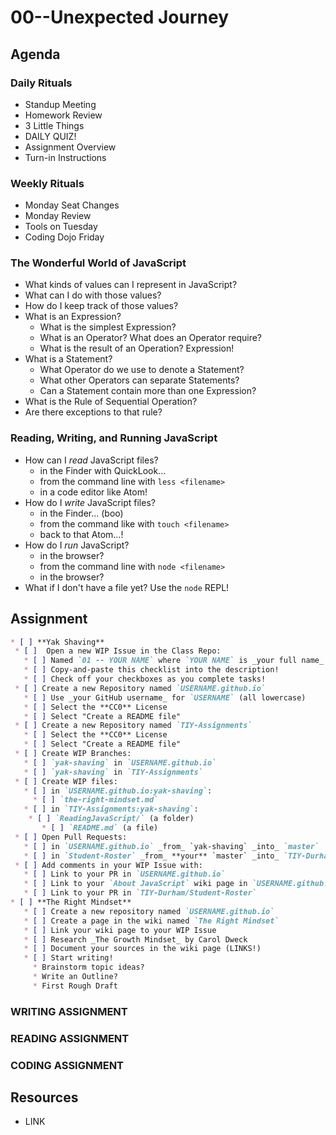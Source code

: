 # 00--Unexpected Journey

## Agenda
### Daily Rituals

* Standup Meeting
* Homework Review
* 3 Little Things
* DAILY QUIZ!
* Assignment Overview
* Turn-in Instructions

### Weekly Rituals

* Monday Seat Changes
* Monday Review
* Tools on Tuesday
* Coding Dojo Friday

### The Wonderful World of JavaScript
* What kinds of values can I represent in JavaScript?
* What can I do with those values?
* How do I keep track of those values?
* What is an Expression?
  * What is the simplest Expression?
  * What is an Operator? What does an Operator require?
  * What is the result of an Operation? Expression!
* What is a Statement?
  * What Operator do we use to denote a Statement?
  * What other Operators can separate Statements?
  * Can a Statement contain more than one Expression?
* What is the Rule of Sequential Operation?
* Are there exceptions to that rule?

### Reading, Writing, and Running JavaScript
* How can I _read_ JavaScript files?
  * in the Finder with QuickLook...
  * from the command line with `less <filename>`
  * in a code editor like Atom!
* How do I _write_ JavaScript files?
  * in the Finder... (boo)
  * from the command like with `touch <filename>`
  * back to that Atom...!
* How do I _run_ JavaScript?
  * in the browser?
  * from the command line with `node <filename>`
  * in the browser?
* What if I don't have a file yet? Use the `node` REPL!

## Assignment

```markdown
* [ ] **Yak Shaving**
 * [ ]  Open a new WIP Issue in the Class Repo:
   * [ ] Named `01 -- YOUR NAME` where `YOUR NAME` is _your full name_
   * [ ] Copy-and-paste this checklist into the description!
   * [ ] Check off your checkboxes as you complete tasks!
 * [ ] Create a new Repository named `USERNAME.github.io`
   * [ ] Use _your GitHub username_ for `USERNAME` (all lowercase)
   * [ ] Select the **CC0** License
   * [ ] Select "Create a README file"
 * [ ] Create a new Repository named `TIY-Assignments`
   * [ ] Select the **CC0** License
   * [ ] Select "Create a README file"
 * [ ] Create WIP Branches:
   * [ ] `yak-shaving` in `USERNAME.github.io`
   * [ ] `yak-shaving` in `TIY-Assignments`
 * [ ] Create WIP files:
   * [ ] in `USERNAME.github.io:yak-shaving`:
     * [ ] `the-right-mindset.md`
   * [ ] in `TIY-Assignments:yak-shaving`:
    * [ ] `ReadingJavaScript/` (a folder)
       * [ ] `README.md` (a file)
 * [ ] Open Pull Requests:
   * [ ] in `USERNAME.github.io` _from_ `yak-shaving` _into_ `master`
   * [ ] in `Student-Roster` _from_ **your** `master` _into_ `TIY-Durham:master`
 * [ ] Add comments in your WIP Issue with:
   * [ ] Link to your PR in `USERNAME.github.io`
   * [ ] Link to your `About JavaScript` wiki page in `USERNAME.github.io`
   * [ ] Link to your PR in `TIY-Durham/Student-Roster`
* [ ] **The Right Mindset**
   * [ ] Create a new repository named `USERNAME.github.io`
   * [ ] Create a page in the wiki named `The Right Mindset`
   * [ ] Link your wiki page to your WIP Issue
   * [ ] Research _The Growth Mindset_ by Carol Dweck
   * [ ] Document your sources in the wiki page (LINKS!)
   * [ ] Start writing!
     * Brainstorm topic ideas?
     * Write an Outline?
     * First Rough Draft
```

### WRITING ASSIGNMENT

### READING ASSIGNMENT

### CODING ASSIGNMENT

## Resources

* LINK
